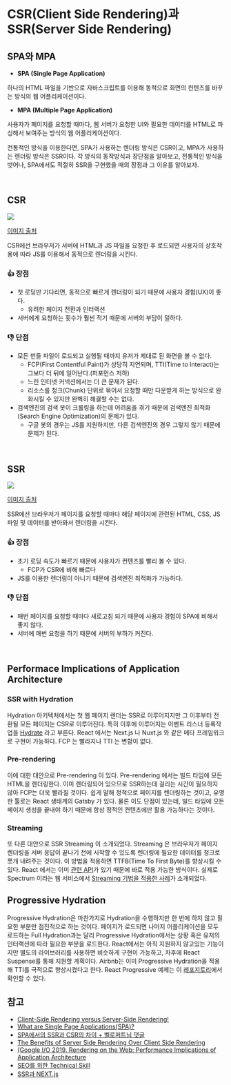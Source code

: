# CSR(Client Side Rendering)과 SSR(Server Side Rendering)

## SPA와 MPA

- **SPA (Single Page Application)**

하나의 HTML 파일을 기반으로 자바스크립트를 이용해 동적으로 화면의 컨텐츠를 바꾸는 방식의 웹 어플리케이션이다.

- **MPA (Multiple Page Application)**

사용자가 페이지를 요청할 때마다, 웹 서버가 요청한 UI와 필요한 데이터를 HTML로 파싱해서 보여주는 방식의 웹 어플리케이션이다.

전통적인 방식을 이용한다면, SPA가 사용하는 렌더링 방식은 CSR이고, MPA가 사용하는 렌더링 방식은 SSR이다. 각 방식의 동작방식과 장단점을 알아보고, 전통적인 방식을 벗어나, SPA에서도 적절히 SSR을 구현했을 때의 장점과 그 이유를 알아보자.

<br>

## CSR

<img src="../../images/frontend/CSR.png">

[이미지 출처](https://medium.com/@adamzerner/client-side-rendering-vs-server-side-rendering-a32d2cf3bfcc)

CSR에선 브라우저가 서버에 HTML과 JS 파일을 요청한 후 로드되면 사용자의 상호작용에 따라 JS를 이용해서 동적으로 렌더링을 시킨다.

### :+1: 장점

- 첫 로딩만 기다리면, 동적으로 빠르게 렌더링이 되기 때문에 사용자 경험(UX)이 좋다.
  - 유려한 페이지 전환과 인터랙션
- 서버에게 요청하는 횟수가 훨씬 적기 때문에 서버의 부담이 덜하다.

### :-1: 단점

- 모든 번들 파일이 로드되고 실행될 때까지 유저가 제대로 된 화면을 볼 수 없다.
  - FCP(First Contentful Paint)가 상당히 지연되며, TTI(Time to Interact)는 그보다 더 뒤에 일어난다.(퍼포먼스 저하)
  - 느린 인터넷 커넥션에서는 더 큰 문제가 된다.
  - 리소스를 청크(Chunk) 단위로 묶어서 요청할 때만 다운받게 하는 방식으로 완화시킬 수 있지만 완벽히 해결할 수는 없다.
- 검색엔진의 검색 봇이 크롤링을 하는데 어려움을 겪기 때문에 검색엔진 최적화(Search Engine Optimization)의 문제가 있다.
  - 구글 봇의 경우는 JS를 지원하지만, 다른 검색엔진의 경우 그렇지 않기 때문에 문제가 된다.

<br>

## SSR

<img src="../../images/frontend/SSR.png">

[이미지 출처](https://medium.com/@adamzerner/client-side-rendering-vs-server-side-rendering-a32d2cf3bfcc)

SSR에선 브라우저가 페이지를 요청할 때마다 해당 페이지에 관련된 HTML, CSS, JS 파일 및 데이터를 받아와서 렌더링을 시킨다.

### :+1: 장점

- 초기 로딩 속도가 빠르기 때문에 사용자가 컨텐츠를 빨리 볼 수 있다.
  - FCP가 CSR에 비해 빠르다
- JS를 이용한 렌더링이 아니기 때문에 검색엔진 최적화가 가능하다.

### :-1: 단점

- 매번 페이지를 요청할 때마다 새로고침 되기 때문에 사용자 경험이 SPA에 비해서 좋지 않다.
- 서버에 매번 요청을 하기 때문에 서버의 부하가 커진다.

<br>

## Performace Implications of Application Architecture

### SSR with Hydration

Hydration 아키텍처에서는 첫 웹 페이지 렌더는 SSR로 이루어지지만 그 이후부터 전환될 모든 페이지는 CSR로 이루어진다. 특히 이후에 이루어지는 이벤트 리스너 등록작업을 [Hydrate](https://reactjs.org/docs/react-dom.html#hydrate) 라고 부른다. React 에서는 Next.js 나 Nuxt.js 와 같은 메타 프레임워크로 구현이 가능하다. FCP 는 빨라지나 TTI 는 변함이 없다.

### Pre-rendering

이에 대한 대안으로 Pre-rendering 이 있다. Pre-rendering 에서는 빌드 타임에 모든 HTML을 렌더링한다. 이미 렌더링되어 있으므로 SSR하는데 걸리는 시간이 필요하지 않아 FCP는 더욱 빨라질 것이다. 쉽게 말해 정적으로 페이지를 렌더링하는 것이고, 유명한 툴로는 React 생태계의 Gatsby 가 있다. 물론 이도 단점이 있는데, 빌드 타임에 모든 페이지 생성을 끝내야 하기 때문에 항상 정적인 컨텐츠에만 활용 가능하다는 것이다.

### Streaming

또 다른 대안으로 SSR Streaming 이 소개되었다. Streaming 은 브라우저가 페이지 렌더링을 서버 응답이 끝나기 전에 시작할 수 있도록 렌더링에 필요한 데이터를 청크로 쪼개 내려주는 것이다. 이 방법을 적용하면 TTFB(Time To First Byte)를 향상시킬 수 있다. React 에서는 이미 [관련 API](https://reactjs.org/docs/react-dom-server.html#rendertonodestream)가 있기 때문에 바로 적용 가능한 방식이다. 실제로 Spectrum 이라는 웹 서비스에서 [Streaming 기법을 적용한 사례](https://bit.ly/spectrum-ssr)가 소개되었다.

## Progressive Hydration

Progressive Hydration은 마찬가지로 Hydration을 수행하지만 한 번에 하지 않고 필요한 부분만 점진적으로 하는 것이다. 페이지가 로드되면 나머지 어플리케이션을 모두 로드하는 Full Hydration과는 달리 Progressive Hydration에서는 상황 혹은 유저의 인터랙션에 따라 필요한 부분을 로드한다. React에서는 아직 지원하지 않고있는 기능이지만 별도의 라이브러리를 사용하면 비슷하게 구현이 가능하고, 차후에 React Suspense를 통해 지원할 계획이다. Airbnb는 이미 Progressive Hydration을 적용해 TTI를 극적으로 향상시켰다고 한다. React Progressive 예제는 이 [레포지토리](https://bit.ly/react-progressive)에서 확인할 수 있다.

## 참고

- [Client-Side Rendering versus Server-Side Rendering!](https://altalogy.com/blog/client-side-rendering-vs-server-side-rendering/)
- [What are Single Page Applications(SPA)?](https://dev.to/kendyl93/what-are-single-page-applications-spa-32bh)
- [SPA에서의 SSR과 CSR의 차이 + 벨로퍼트님 댓글](https://velog.io/@rjs1197/SSR과-CSR의-차이를-알아보자)
- [The Benefits of Server Side Rendering Over Client Side Rendering](https://medium.com/walmartlabs/the-benefits-of-server-side-rendering-over-client-side-rendering-5d07ff2cefe8)
- [(Google I/O 2019. Rendering on the Web: Performance Implications of Application Architecture](https://hyunseob.github.io/2019/05/26/google-io-2019-day-3/)
- [SEO를 위한 Technical Skill](https://m.blog.naver.com/placebo1353/221916852149)
- [SSR과 NEXT.js](https://velog.io/@jeff0720/Next.js-%EA%B0%9C%EB%85%90-%EC%9D%B4%ED%95%B4-%EB%B6%80%ED%84%B0-%EC%8B%A4%EC%8A%B5%EA%B9%8C%EC%A7%80-%ED%95%B4%EB%B3%B4%EB%8A%94-SSR-%ED%99%98%EA%B2%BD-%EA%B5%AC%EC%B6%95)
